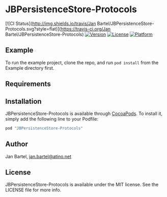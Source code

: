 # JBPersistenceStore-Protocols

[![CI Status](http://img.shields.io/travis/Jan Bartel/JBPersistenceStore-Protocols.svg?style=flat)](https://travis-ci.org/Jan Bartel/JBPersistenceStore-Protocols)
[![Version](https://img.shields.io/cocoapods/v/JBPersistenceStore-Protocols.svg?style=flat)](http://cocoapods.org/pods/JBPersistenceStore-Protocols)
[![License](https://img.shields.io/cocoapods/l/JBPersistenceStore-Protocols.svg?style=flat)](http://cocoapods.org/pods/JBPersistenceStore-Protocols)
[![Platform](https://img.shields.io/cocoapods/p/JBPersistenceStore-Protocols.svg?style=flat)](http://cocoapods.org/pods/JBPersistenceStore-Protocols)

## Example

To run the example project, clone the repo, and run `pod install` from the Example directory first.

## Requirements

## Installation

JBPersistenceStore-Protocols is available through [CocoaPods](http://cocoapods.org). To install
it, simply add the following line to your Podfile:

```ruby
pod "JBPersistenceStore-Protocols"
```

## Author

Jan Bartel, jan.bartel@atino.net

## License

JBPersistenceStore-Protocols is available under the MIT license. See the LICENSE file for more info.
